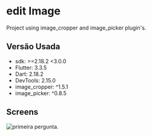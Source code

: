 # edit Image

Project using image_cropper and image_picker plugin's.


## Versão Usada

- sdk: >=2.18.2 <3.0.0
- Flutter: 3.3.5
- Dart: 2.18.2
- DevTools: 2.15.0
- image_cropper: ^1.5.1
- image_picker: ^0.8.5

## Screens

![primeira pergunta](./img/cor.png "Text to show on mouseover").